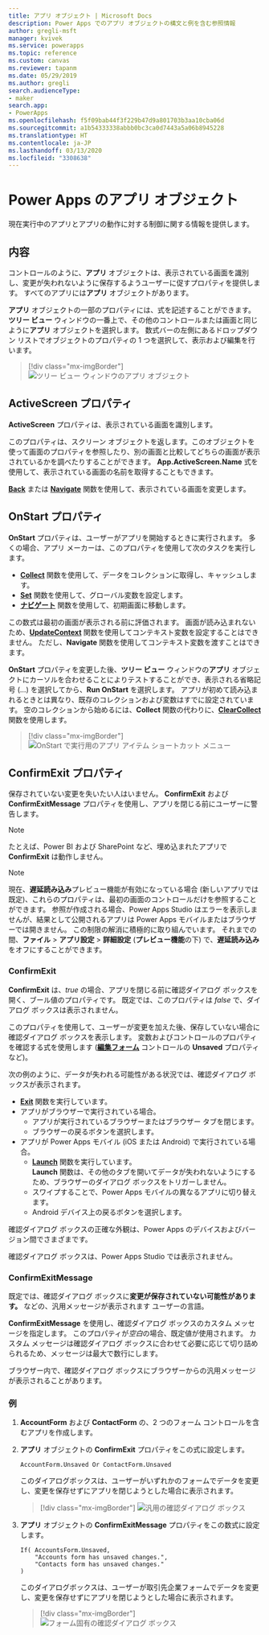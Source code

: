 ```yaml
---
title: アプリ オブジェクト | Microsoft Docs
description: Power Apps でのアプリ オブジェクトの構文と例を含む参照情報
author: gregli-msft
manager: kvivek
ms.service: powerapps
ms.topic: reference
ms.custom: canvas
ms.reviewer: tapanm
ms.date: 05/29/2019
ms.author: gregli
search.audienceType:
- maker
search.app:
- PowerApps
ms.openlocfilehash: f5f09bab44f3f229b47d9a801703b3aa10cba06d
ms.sourcegitcommit: a1b54333338abbb0bc3ca0d7443a5a06b8945228
ms.translationtype: HT
ms.contentlocale: ja-JP
ms.lasthandoff: 03/13/2020
ms.locfileid: "3308638"
---
```

# <a name="app-object-in-power-apps"></a>Power Apps のアプリ オブジェクト

現在実行中のアプリとアプリの動作に対する制御に関する情報を提供します。

## <a name="description"></a>内容

コントロールのように、**アプリ** オブジェクトは、表示されている画面を識別し、変更が失われないように保存するようユーザーに促すプロパティを提供します。 すべてのアプリには**アプリ** オブジェクトがあります。

**アプリ** オブジェクトの一部のプロパティには、式を記述することができます。 **ツリー ビュー** ウィンドウの一番上で、その他のコントロールまたは画面と同じように**アプリ** オブジェクトを選択します。 数式バーの左側にあるドロップダウン リストでオブジェクトのプロパティの 1 つを選択して、表示および編集を行います。

> [!div class="mx-imgBorder"]
> ![ツリー ビュー ウィンドウのアプリ オブジェクト](media/object-app/appobject.png)

## <a name="activescreen-property"></a>ActiveScreen プロパティ

**ActiveScreen** プロパティは、表示されている画面を識別します。

このプロパティは、スクリーン オブジェクトを返します。このオブジェクトを使って画面のプロパティを参照したり、別の画面と比較してどちらの画面が表示されているかを調べたりすることができます。 **App.ActiveScreen.Name** 式を使用して、表示されている画面の名前を取得することもできます。

**[Back](function-navigate.md)** または **[Navigate](function-navigate.md)** 関数を使用して、表示されている画面を変更します。

## <a name="onstart-property"></a>OnStart プロパティ

**OnStart** プロパティは、ユーザーがアプリを開始するときに実行されます。 多くの場合、アプリ メーカーは、このプロパティを使用して次のタスクを実行します。

- **[Collect](function-clear-collect-clearcollect.md)** 関数を使用して、データをコレクションに取得し、キャッシュします。
- **[Set](function-set.md)** 関数を使用して、グローバル変数を設定します。
- **[ナビゲート](function-navigate.md)** 関数を使用して、初期画面に移動します。

この数式は最初の画面が表示される前に評価されます。 画面が読み込まれないため、**[UpdateContext](function-updatecontext.md)** 関数を使用してコンテキスト変数を設定することはできません。 ただし、**Navigate** 関数を使用してコンテキスト変数を渡すことはできます。

**OnStart** プロパティを変更した後、**ツリー ビュー** ウィンドウの**アプリ** オブジェクトにカーソルを合わせることによりテストすることができ、表示される省略記号 (...) を選択してから、**Run OnStart** を選択します。 アプリが初めて読み込まれるときとは異なり、既存のコレクションおよび変数はすでに設定されています。 空のコレクションから始めるには、**Collect** 関数の代わりに、**[ClearCollect](function-clear-collect-clearcollect.md)** 関数を使用します。

> [!div class="mx-imgBorder"]
> ![OnStart で実行用のアプリ アイテム ショートカット メニュー](media/object-app/appobject-runonstart.png)

## <a name="confirmexit-properties"></a>ConfirmExit プロパティ

保存されていない変更を失いたい人はいません。 **ConfirmExit** および **ConfirmExitMessage** プロパティを使用し、アプリを閉じる前にユーザーに警告します。

> [!NOTE]
> たとえば、Power BI および SharePoint など、埋め込まれたアプリで **ConfirmExit** は動作しません。

> [!NOTE]
> 現在、**遅延読み込み**プレビュー機能が有効になっている場合 (新しいアプリでは既定)、これらのプロパティは、最初の画面のコントロールだけを参照することができます。 参照が作成される場合、Power Apps Studio はエラーを表示しませんが、結果として公開されるアプリは Power Apps モバイルまたはブラウザーでは開きません。 この制限の解消に積極的に取り組んでいます。 それまでの間、**ファイル** > **アプリ設定** > **詳細設定** (**プレビュー機能**の下) で、**遅延読み込み**をオフにすることができます。

### <a name="confirmexit"></a>ConfirmExit

**ConfirmExit** は、*true* の場合、アプリを閉じる前に確認ダイアログ ボックスを開く、ブール値のプロパティです。 既定では、このプロパティは *false* で、ダイアログ ボックスは表示されません。

このプロパティを使用して、ユーザーが変更を加えた後、保存していない場合に確認ダイアログ ボックスを表示します。 変数およびコントロールのプロパティを確認する式を使用します ([**編集フォーム**](../controls/control-form-detail.md) コントロールの **Unsaved** プロパティなど)。

次の例のように、データが失われる可能性がある状況では、確認ダイアログ ボックスが表示されます。

- [**Exit**](function-exit.md) 関数を実行しています。
- アプリがブラウザーで実行されている場合。
  - アプリが実行されているブラウザーまたはブラウザー タブを閉じます。
  - ブラウザーの戻るボタンを選択します。
- アプリが Power Apps モバイル (iOS または Android) で実行されている場合。
  - [**Launch**](function-param.md) 関数を実行しています。<br>**Launch** 関数は、その他のタブを開いてデータが失われないようにするため、ブラウザーのダイアログ ボックスをトリガーしません。
  - スワイプすることで、Power Apps モバイルの異なるアプリに切り替えます。
  - Android デバイス上の戻るボタンを選択します。

確認ダイアログ ボックスの正確な外観は、Power Apps のデバイスおよびバージョン間でさまざまです。

確認ダイアログ ボックスは、Power Apps Studio では表示されません。

### <a name="confirmexitmessage"></a>ConfirmExitMessage

既定では、確認ダイアログ ボックスに**変更が保存されていない可能性があります。** などの、汎用メッセージが表示されます ユーザーの言語。

**ConfirmExitMessage** を使用し、確認ダイアログ ボックスのカスタム メッセージを指定します。 このプロパティが*空白*の場合、既定値が使用されます。 カスタム メッセージは確認ダイアログ ボックスに合わせて必要に応じて切り詰められるため、メッセージは最大で数行にします。

ブラウザー内で、確認ダイアログ ボックスにブラウザーからの汎用メッセージが表示されることがあります。

### <a name="example"></a>例

1. **AccountForm** および **ContactForm** の、2 つのフォーム コントロールを含むアプリを作成します。

1. **アプリ** オブジェクトの **ConfirmExit** プロパティをこの式に設定します。

    ```powerapps-dot
    AccountForm.Unsaved Or ContactForm.Unsaved
    ```

    このダイアログボックスは、ユーザーがいずれかのフォームでデータを変更し、変更を保存せずにアプリを閉じようとした場合に表示されます。

    > [!div class="mx-imgBorder"]
    > ![汎用の確認ダイアログ ボックス](media/object-app/confirm-native.png)

1. **アプリ** オブジェクトの **ConfirmExitMessage** プロパティをこの数式に設定します。

    ```powerapps-dot
    If( AccountsForm.Unsaved,
        "Accounts form has unsaved changes.",
        "Contacts form has unsaved changes."
    )
    ```

    このダイアログボックスは、ユーザーが取引先企業フォームでデータを変更し、変更を保存せずにアプリを閉じようとした場合に表示されます。

    > [!div class="mx-imgBorder"]
    > ![フォーム固有の確認ダイアログ ボックス](media/object-app/confirm-native-custom.png)
